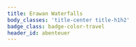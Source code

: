 ```yaml
---
title: Erawan Waterfalls
body_classes: 'title-center title-h1h2'
badge_class: badge-color-travel
header_id: abenteuer
---
```


